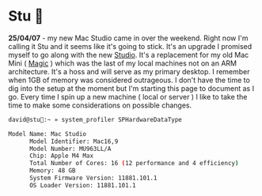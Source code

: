 # Stu 🪩

**25/04/07** - my new Mac Studio came in over the weekend. Right now I'm calling it Stu and it seems like it's going to stick. It's an upgrade I promised myself to go along with the new [ Studio](/notes/house/studio). It's a replacement for my old Mac Mini ( [Magic](/docs/computers/magic.md) ) which was the last of my local machines not on an ARM architecture. It's a hoss and will serve as my primary desktop. I remember when 1GB of memory was considered outrageous. I don't have the time to dig into the setup at the moment but I'm starting this page to document as I go. Every time I spin up a new machine ( local or server ) I like to take the time to make some considerations on possible changes.

```sh
david@stu🪩:~ » system_profiler SPHardwareDataType 

Model Name: Mac Studio
      Model Identifier: Mac16,9
      Model Number: MU963LL/A
      Chip: Apple M4 Max
      Total Number of Cores: 16 (12 performance and 4 efficiency)
      Memory: 48 GB
      System Firmware Version: 11881.101.1
      OS Loader Version: 11881.101.1

```